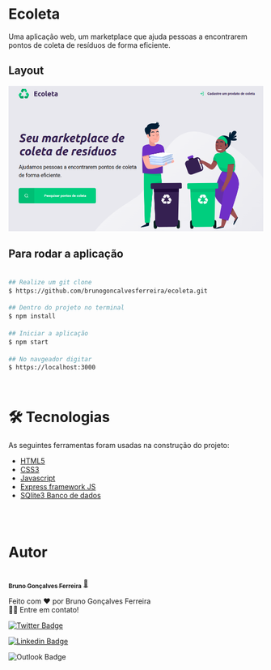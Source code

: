 <h1>Ecoleta</h1>

<p>Uma aplicação web, um marketplace que ajuda pessoas a encontrarem pontos de coleta de resíduos de forma eficiente.</p> 

## Layout
<img src="https://raw.githubusercontent.com/brunogoncalvesferreira/ecoleta/main/layout1.png" />

## Para rodar a aplicação

```bash

## Realize um git clone
$ https://github.com/brunogoncalvesferreira/ecoleta.git

## Dentro do projeto no terminal
$ npm install

## Iniciar a aplicação
$ npm start

## No navgeador digitar 
$ https://localhost:3000

```
<br>
<h1>🛠 Tecnologias</h1> 

As seguintes ferramentas foram usadas na construção do projeto:

- [HTML5](https://developer.mozilla.org/en-US/docs/Web/HTML)
- [CSS3](https://developer.mozilla.org/en-US/docs/Web/CSS)
- [Javascript](https://developer.mozilla.org/pt-BR/docs/Web/JavaScript)
- [Express framework JS](https://expressjs.com/pt-br/)
- [SQlite3 Banco de dados](https://www.sqlite.org/index.html)
<br>
<br>
<h1>Autor</h1>

<a href="https://github.com/brunogoncalvesferreira">
 <img style="border-radius: 50%;" src="https://github.com/brunogoncalvesferreira.png" width="100px;" alt=""/>
 <br />
 <sub><b>Bruno Gonçalves Ferreira</b></sub></a> <a href="https://github.com/brunogoncalvesferreira" title="Github-Brunogoncalvesferreira">🚀</a>

Feito com ❤️ por Bruno Gonçalves Ferreira <br> 👋🏽 Entre em contato!

[![Twitter Badge](https://img.shields.io/badge/-@BrunoGoferreir-1ca0f1?style=flat-square&labelColor=1ca0f1&logo=twitter&logoColor=white&link=https://twitter.com/BrunoGoferreir)](https://twitter.com/BrunoGoferreir) 

[![Linkedin Badge](https://img.shields.io/badge/-BrunoGonçalvesFerreira-blue?style=flat-square&logo=Linkedin&logoColor=white&link=https://www.linkedin.com/in/bruno-gon%C3%A7alves-ferreira-9a4793184/)](https://www.linkedin.com/in/bruno-gon%C3%A7alves-ferreira-9a4793184/) 

![Outlook Badge](https://img.shields.io/badge/brungoncalvesferreira@outlook.com-0078D4?style=for-squarebadge&logo=microsoft-outlook&logoColor=white&link=mailto:brungoncalvesferreira@outlook.com[(mailto:brungoncalvesferreira@outlook.com)])
